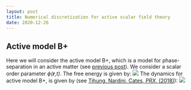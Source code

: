 ```yaml
---
layout: post
title: Numerical discretization for active scalar field theory
date: 2020-12-26
---
```


## Active model B+

Here we will consider the active model B+, which is a model for phase-separation in an active matter (see [previous post]).
We consider a scalar order parameter _ϕ(__r__,t)_. The free energy is given by:
<img src="http://latex.codecogs.com/svg.latex?F[\phi]=\int dV\left\{ -\frac{A}{2}\phi^{2}+\frac{A}{4}\phi^{4}+\frac{K}{2}|\nabla\phi|^{2}\right\}" border="0"/>
The dynamics for active model B+, is given by (see [Tjhung, Nardini, Cates, _PRX_, (2018)]):
<img src="http://latex.codecogs.com/svg.latex?\frac{\partial\phi}{\partial t}=\underbrace{\nabla^{2}}_{(3)}(-A\phi+A\phi^{3}-K\underbrace{\nabla^{2}\phi}_{(2)}+\lambda|\underbrace{\nabla}_{(1)}\phi|^{2})-\underbrace{\nabla\cdot}_{(1)}(\zeta\underbrace{(\nabla^{2}\phi)}_{(2)}\underbrace{\nabla}_{(1)}\phi)+\sqrt{2D}\underbrace{\nabla\cdot}_{(1)}\boldsymbol{\Lambda}" border="0"/>


[previous post]: https://elsentjhung.github.io/2019/04/07/active.html
[Tjhung, Nardini, Cates, _PRX_, (2018)]: https://journals.aps.org/prx/abstract/10.1103/PhysRevX.8.031080
